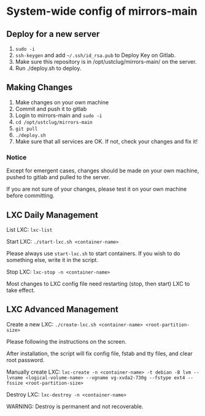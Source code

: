 # System-wide config of mirrors-main

## Deploy for a new server

1. ```sudo -i```
2. ```ssh-keygen``` and add ```~/.ssh/id_rsa.pub``` to Deploy Key on Gitlab.
3. Make sure this repository is in /opt/ustclug/mirrors-main/ on the server.
4. Run ./deploy.sh to deploy.

## Making Changes

1. Make changes on your own machine
2. Commit and push it to gitlab
3. Login to mirrors-main and ```sudo -i```
4. ```cd /opt/ustclug/mirrors-main```
5. ```git pull```
6. ```./deploy.sh```
7. Make sure that all services are OK. If not, check your changes and fix it!

### Notice

Except for emergent cases, changes should be made on your own machine, pushed to gitlab and pulled to the server.

If you are not sure of your changes, please test it on your own machine before committing.

## LXC Daily Management

List LXC:
```lxc-list```

Start LXC:
```./start-lxc.sh <container-name>```

Please always use ```start-lxc.sh``` to start containers. If you wish to do something else, write it in the script.

Stop LXC:
```lxc-stop -n <container-name>```

Most changes to LXC config file need restarting (stop, then start) LXC to take effect.

## LXC Advanced Management

Create a new LXC:
```./create-lxc.sh <container-name> <root-partition-size>```

Please following the instructions on the screen.

After installation, the script will fix config file, fstab and tty files, and clear root password.

Manually create LXC:
```lxc-create -n <container-name> -t debian -B lvm --lvname <logical-volume-name> --vgname vg-xvda2-730g --fstype ext4 --fssize <root-partition-size>```

Destroy LXC:
```lxc-destroy -n <container-name>```

WARNING: Destroy is permanent and not recoverable.
